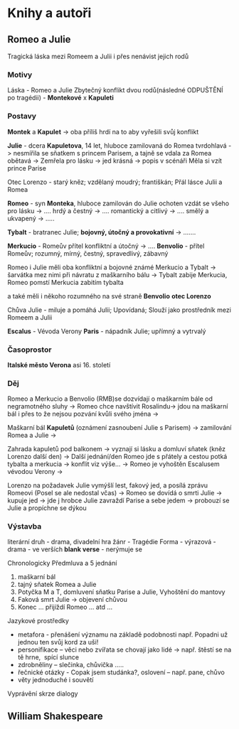 
# Knihy a autoři


## Romeo a Julie
Tragická láska mezi Romeem a Julii i přes nenávist jejich rodů
### Motivy
Láska - Romeo a Julie
Zbytečný konflikt dvou rodů(následné ODPUŠTĚNÍ po tragédii) - **Montekové** x **Kapuleti**

### Postavy
**Montek** a **Kapulet** -> oba příliš hrdí na to aby vyřešili svůj konflikt

**Julie** - dcera **Kapuletova**, 14 let, hluboce zamilovaná do Romea
tvrdohlavá -> nesmířila se sňatkem s princem Parisem, a tajně se vdala za Romea
obětavá -> Zemřela pro lásku -> jed
krásná -> popis v scénáři
Měla si vzít prince Parise 

Otec Lorenzo - starý kněz; vzdělaný moudrý; františkán; Přál lásce Julii a Romea

**Romeo** - syn **Monteka**, hluboce zamilován do Julie
ochoten vzdát se všeho pro lásku -> ....
hrdý a čestný -> ....
romantický a citlivý -> ....
smělý a ukvapený -> ..... 

**Tybalt** - bratranec Julie;
**bojovný, útočný a provokativní** -> .......

**Merkucio** - Romeův přítel
konfliktní a útočný -> ....
**Benvolio**  - přítel Romeův; rozumný, mírný, čestný, spravedlivý, zábavný


Romeo i Julie měli oba konfliktní a bojovné známé Merkucio a Tybalt -> šarvátka mez nimi při návratu z maškarního bálu -> Tybalt zabije Merkucia, Romeo pomstí Merkucia zabitím tybalta

a také měli i někoho rozumného na své straně **Benvolio** **otec Lorenzo**

Chůva Julie - miluje a pomáhá Julii; Upovídaná; Slouží jako prostředník mezi Romeem a Julii 

**Escalus** - Vévoda Verony
**Paris** - nápadník Julie; upřímný a vytrvalý 


### Časoprostor 
**Italské město Verona**
asi 16. století

### Děj


Romeo a Merkucio a Benvolio (RMB)se dozvídají o maškarním bále od negramotného sluhy -> Romeo chce navštívit Rosalindu-> jdou na maškarní bál i přes to že nejsou pozvání kvůli svého jména ->

Maškarní bál **Kapuletů** (oznámení zasnoubení Julie s Parisem) -> zamilování Romea a Julie -> 

Zahrada kapuletů pod balkonem -> vyznají si lásku a domluví sňatek (kněz Lorenzo další den) ->
Další jednání/den Romeo jde s přátely a cestou potká tybalta a merkucia  -> konflit viz výše... -> Romeo je vyhoštěn Escalusem vévodou Verony -> 

Lorenzo na požadavek Julie vymýšlí lest, fakový jed, a posílá zprávu Romeovi (Posel se ale nedostal včas) -> Romeo se dovídá o smrti Julie -> kupuje jed -> jde j hrobce Julie zavraždí Parise a sebe jedem -> probouzí se Julie a propíchne se dýkou


### Výstavba
literární druh - drama, divadelní hra
žánr - Tragédie
Forma - výrazová - drama - ve verších  **blank verse** - nerýmuje se

Chronologicky 
Předmluva 
a 5 jednání
1. maškarní bál
2. tajný sňatek Romea a Julie
3. Potyčka M a T, domluvení sňatku Parise a Julie, Vyhoštění do mantovy
4. Faková smrt Julie -> objevení chůvou
5. Konec ...  přijíždí Romeo ... atd ...

Jazykové prostředky

- metafora - přenášení významu na základě podobnosti např. Popadni už jednou ten svůj kord za uši!
- personifikace – věci nebo zvířata se chovají jako lidé -&gt; např. štěstí se na tě hrne,  spící slunce
- zdrobněliny – slečinka, chůvička …..
- řečnické otázky - Copak jsem studánka?, oslovení – např. pane, chůvo
- věty jednoduché i souvětí

Vyprávění skrze dialogy
## William Shakespeare

